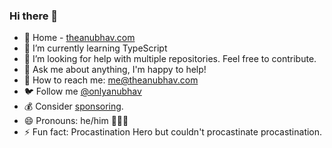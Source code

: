 ### Hi there 👋
- 🔗 Home - [theanubhav.com](https://theanubhav.com)
- 🌱 I’m currently learning TypeScript 
- 🤔 I’m looking for help with multiple repositories. Feel free to contribute.
- 💬 Ask me about anything, I'm happy to help!
- 💌 How to reach me: me@theanubhav.com
- 🐦 Follow me [@onlyanubhav](https://twitter.com/onlyanubhav)
- 💰 Consider [sponsoring](https://theanubhav.com/sponsor).
- 😄 Pronouns: he/him 🙋🏻‍♂️
- ⚡ Fun fact: Procastination Hero but couldn't procastinate procastination.
